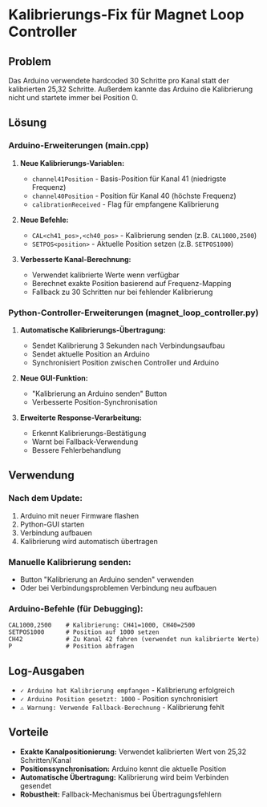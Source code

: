 # Kalibrierungs-Fix für Magnet Loop Controller

## Problem
Das Arduino verwendete hardcoded 30 Schritte pro Kanal statt der kalibrierten 25,32 Schritte. Außerdem kannte das Arduino die Kalibrierung nicht und startete immer bei Position 0.

## Lösung

### Arduino-Erweiterungen (main.cpp)
1. **Neue Kalibrierungs-Variablen:**
   - `channel41Position` - Basis-Position für Kanal 41 (niedrigste Frequenz)
   - `channel40Position` - Position für Kanal 40 (höchste Frequenz)
   - `calibrationReceived` - Flag für empfangene Kalibrierung

2. **Neue Befehle:**
   - `CAL<ch41_pos>,<ch40_pos>` - Kalibrierung senden (z.B. `CAL1000,2500`)
   - `SETPOS<position>` - Aktuelle Position setzen (z.B. `SETPOS1000`)

3. **Verbesserte Kanal-Berechnung:**
   - Verwendet kalibrierte Werte wenn verfügbar
   - Berechnet exakte Position basierend auf Frequenz-Mapping
   - Fallback zu 30 Schritten nur bei fehlender Kalibrierung

### Python-Controller-Erweiterungen (magnet_loop_controller.py)
1. **Automatische Kalibrierungs-Übertragung:**
   - Sendet Kalibrierung 3 Sekunden nach Verbindungsaufbau
   - Sendet aktuelle Position an Arduino
   - Synchronisiert Position zwischen Controller und Arduino

2. **Neue GUI-Funktion:**
   - "Kalibrierung an Arduino senden" Button
   - Verbesserte Position-Synchronisation

3. **Erweiterte Response-Verarbeitung:**
   - Erkennt Kalibrierungs-Bestätigung
   - Warnt bei Fallback-Verwendung
   - Bessere Fehlerbehandlung

## Verwendung

### Nach dem Update:
1. Arduino mit neuer Firmware flashen
2. Python-GUI starten
3. Verbindung aufbauen
4. Kalibrierung wird automatisch übertragen

### Manuelle Kalibrierung senden:
- Button "Kalibrierung an Arduino senden" verwenden
- Oder bei Verbindungsproblemen Verbindung neu aufbauen

### Arduino-Befehle (für Debugging):
```
CAL1000,2500    # Kalibrierung: CH41=1000, CH40=2500
SETPOS1000      # Position auf 1000 setzen
CH42            # Zu Kanal 42 fahren (verwendet nun kalibrierte Werte)
P               # Position abfragen
```

## Log-Ausgaben
- `✓ Arduino hat Kalibrierung empfangen` - Kalibrierung erfolgreich
- `✓ Arduino Position gesetzt: 1000` - Position synchronisiert
- `⚠ Warnung: Verwende Fallback-Berechnung` - Kalibrierung fehlt

## Vorteile
- **Exakte Kanalpositionierung:** Verwendet kalibrierten Wert von 25,32 Schritten/Kanal
- **Positionssynchronisation:** Arduino kennt die aktuelle Position
- **Automatische Übertragung:** Kalibrierung wird beim Verbinden gesendet
- **Robustheit:** Fallback-Mechanismus bei Übertragungsfehlern
